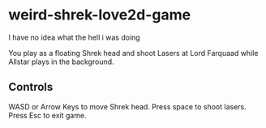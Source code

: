 # weird-shrek-love2d-game
I have no idea what the hell i was doing  

You play as a floating Shrek head and shoot Lasers at Lord Farquaad while Allstar plays in the background.

## Controls
WASD or Arrow Keys to move Shrek head. 
Press space to shoot lasers.  
Press Esc to exit game.
